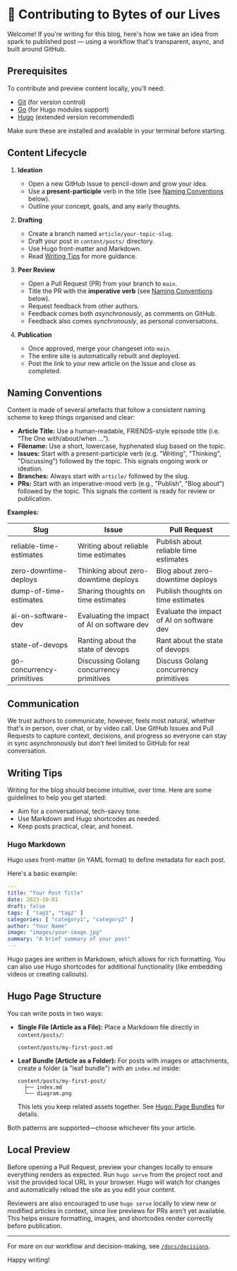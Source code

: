 # 📝 Contributing to Bytes of our Lives

Welcome! If you're writing for this blog, here's how we take an idea from spark to published post — using a workflow
that's transparent, async, and built around GitHub.

## Prerequisites

To contribute and preview content locally, you’ll need:

- [Git](https://git-scm.com/downloads) (for version control)
- [Go](https://go.dev/doc/install) (for Hugo modules support)
- [Hugo](https://gohugo.io/getting-started/installing/) (extended version recommended)

Make sure these are installed and available in your terminal before starting.

## Content Lifecycle

1. **Ideation**
    - Open a new GitHub Issue to pencil-down and grow your idea.
    - Use a **present-participle** verb in the title (see [Naming Conventions](#naming-conventions) below).
    - Outline your concept, goals, and any early thoughts.

2. **Drafting**
    - Create a branch named `article/your-topic-slug`.
    - Draft your post in `content/posts/` directory.
    - Use Hugo front-matter and Markdown.
    - Read [Writing Tips](#writing-tips) for more guidance.

3. **Peer Review**
    - Open a Pull Request (PR) from your branch to `main`.
    - Title the PR with the **imperative verb** (see [Naming Conventions](#naming-conventions) below).
    - Request feedback from other authors.
    - Feedback comes both _asynchronously_, as comments on GitHub.
    - Feedback also comes _synchronously_, as personal conversations.

4. **Publication**
    - Once approved, merge your changeset into `main`.
    - The entire site is automatically rebuilt and deployed.
    - Post the link to your new article on the Issue and close as completed.

## Naming Conventions

Content is made of several artefacts that follow a consistent naming scheme to keep things organised and clear:

- **Article Title:** Use a human-readable, FRIENDS-style episode title (i.e. “The One with/about/when ...”).
- **Filename:** Use a short, lowercase, hyphenated slug based on the topic.
- **Issues:** Start with a present-participle verb (e.g. "Writing", "Thinking", "Discussing") followed by the topic.
  This signals ongoing work or ideation.
- **Branches:** Always start with `article/` followed by the slug.
- **PRs:** Start with an imperative-mood verb (e.g., "Publish", "Blog about") followed by the topic.
  This signals the content is ready for review or publication.

**Examples:**

| Slug                      | Issue                                       | Pull Request                              |
|---------------------------|---------------------------------------------|-------------------------------------------|
| reliable-time-estimates   | Writing about reliable time estimates       | Publish about reliable time estimates     |
| zero-downtime-deploys     | Thinking about zero-downtime deploys        | Blog about zero-downtime deploys          |
| dump-of-time-estimates    | Sharing thoughts on time estimates          | Publish thoughts on time estimates        |
| ai-on-software-dev        | Evaluating the impact of AI on software dev | Evaluate the impact of AI on software dev |
| state-of-devops           | Ranting about the state of devops           | Rant about the state of devops            |
| go-concurrency-primitives | Discussing Golang concurrency primitives    | Discuss Golang concurrency primitives     |

## Communication

We trust authors to communicate, however, feels most natural, whether that's in person, over chat, or by video call. Use
GitHub Issues and Pull Requests to capture context, decisions, and progress so everyone can stay in sync asynchronously
but don't feel limited to GitHub for real conversation.

## Writing Tips

Writing for the blog should become intuitive, over time. Here are some guidelines to help you get started:

- Aim for a conversational, tech-savvy tone.
- Use Markdown and Hugo shortcodes as needed.
- Keep posts practical, clear, and honest.

### Hugo Markdown

Hugo uses front-matter (in YAML format) to define metadata for each post.

Here's a basic example:

```yaml
---
title: "Your Post Title"
date: 2023-10-01
draft: false
tags: [ "tag1", "tag2" ]
categories: [ "category1", "category2" ]
author: "Your Name"
image: "images/your-image.jpg"
summary: "A brief summary of your post"
---
```

Hugo pages are written in Markdown, which allows for rich formatting. You can also use Hugo shortcodes for additional
functionality (like embedding videos or creating callouts).

## Hugo Page Structure

You can write posts in two ways:

- **Single File (Article as a File):**
  Place a Markdown file directly in `content/posts/`:
  ```
  content/posts/my-first-post.md
  ```

- **Leaf Bundle (Article as a Folder):**
  For posts with images or attachments, create a folder (a "leaf bundle") with an `index.md` inside:
  ```
  content/posts/my-first-post/
    ├── index.md
    └── diagram.png
  ```
  This lets you keep related assets together.
  See [Hugo: Page Bundles](https://gohugo.io/content-management/page-bundles/) for details.

Both patterns are supported—choose whichever fits your article.

## Local Preview

Before opening a Pull Request, preview your changes locally to ensure everything renders as expected. Run `hugo serve`
from the project root and visit the provided local URL in your browser. Hugo will watch for changes and automatically
reload the site as you edit your content.

Reviewers are also encouraged to use `hugo serve` locally to view new or modified articles in context, since live
previews for PRs aren’t yet available. This helps ensure formatting, images, and shortcodes render correctly before
publication.

---

For more on our workflow and decision-making, see [`/docs/decisions`](./docs/decisions).

Happy writing!
